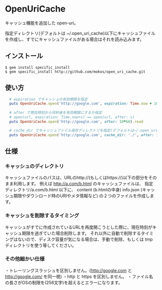 # OpenUriCache

キャッシュ機能を追加した open-uri。

指定ディレクトリ(デフォルトは ~/.open_uri_cache)以下にキャッシュファイルを作成し、すでにキャッシュファイルがある場合はそれを読み込みます。

## インストール

    $ gem install specific_install
    $ gem specific_install http://github.com/mokos/open_uri_cache.git


## 使い方
```ruby
  # expiration でキャッシュの有効期限を指定
  puts OpenUriCache.open('http://google.com', expiration: Time.now + 10*60).read
  
  # after で現在時刻から何秒後を有効期限にするか指定
  # open(url, expiration: Time.now+s) == open(url, after: s)
  puts OpenUriCache.open('http://google.com', after: 10*60).read

  # cache_dir でキャッシュファイル保存ディレクトリを指定(デフォルトは~/.open_uri_cache)
  puts OpenUriCache.open('http://google.com', cache_dir: './', after: 10*60).read
```

## 仕様

### キャッシュのディレクトリ
キャッシュファイルのパスは、URLのhttp://(もしくはhttps://)以下の部分をそのまま利用します。
例えば http://a.com/b.html のキャッシュファイルは、 指定ディレクトリ/a.com/b.html 以下に、
  content    (b.htmlの中身)
  info.json  (キャッシュ期限やダウンロード時のURIやメタ情報など)
の２つのファイルを作成します。

### キャッシュを削除するタイミング
キャッシュがすでに作成されているURLを再度開こうとした際に、現在時刻がキャッシュ期限を過ぎていた場合削除します。
それ以外に自動で削除するタイミングはないので、ディスク容量が気になる場合は、手動で削除、もしくは tmp ディレクトリを使う等してください。

### その他細かい仕様
・トレーリングスラッシュを区別しません。(http://google.com と http://google.com/ を同一視)
・http と https を区別しません。
・ファイル名の長さがOSの制限を(256文字)を超えるとエラーになります。

